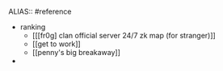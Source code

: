 ALIAS:: #reference

- ranking
	- [[[fr0g] clan official server 24/7 zk map (for stranger)]]
	- [[get to work]]
	- [[penny's big breakaway]]
-